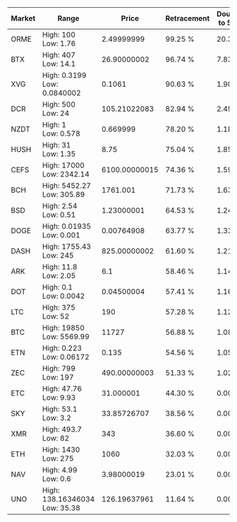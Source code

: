 | Market | Range | Price| Retracement | Doubles to 50% |
| --- | --- | --- | --- | --- |
| ORME | High: 100<br />Low: 1.76 | 2.49999999 | 99.25 % | 20.35 |
| BTX | High: 407<br />Low: 14.1 | 26.90000002 | 96.74 % | 7.83 |
| XVG | High: 0.3199<br />Low: 0.0840002 | 0.1061 | 90.63 % | 1.90 |
| DCR | High: 500<br />Low: 24 | 105.21022083 | 82.94 % | 2.49 |
| NZDT | High: 1<br />Low: 0.578 | 0.669999 | 78.20 % | 1.18 |
| HUSH | High: 31<br />Low: 1.35 | 8.75 | 75.04 % | 1.85 |
| CEFS | High: 17000<br />Low: 2342.14 | 6100.00000015 | 74.36 % | 1.59 |
| BCH | High: 5452.27<br />Low: 305.89 | 1761.001 | 71.73 % | 1.63 |
| BSD | High: 2.54<br />Low: 0.51 | 1.23000001 | 64.53 % | 1.24 |
| DOGE | High: 0.01935<br />Low: 0.001 | 0.00764908 | 63.77 % | 1.33 |
| DASH | High: 1755.43<br />Low: 245 | 825.00000002 | 61.60 % | 1.21 |
| ARK | High: 11.8<br />Low: 2.05 | 6.1 | 58.46 % | 1.14 |
| DOT | High: 0.1<br />Low: 0.0042 | 0.04500004 | 57.41 % | 1.16 |
| LTC | High: 375<br />Low: 52 | 190 | 57.28 % | 1.12 |
| BTC | High: 19850<br />Low: 5569.99 | 11727 | 56.88 % | 1.08 |
| ETN | High: 0.223<br />Low: 0.06172 | 0.135 | 54.56 % | 1.05 |
| ZEC | High: 799<br />Low: 197 | 490.00000003 | 51.33 % | 1.02 |
| ETC | High: 47.76<br />Low: 9.93 | 31.000001 | 44.30 % | 0.00 |
| SKY | High: 53.1<br />Low: 3.2 | 33.85726707 | 38.56 % | 0.00 |
| XMR | High: 493.7<br />Low: 82 | 343 | 36.60 % | 0.00 |
| ETH | High: 1430<br />Low: 275 | 1060 | 32.03 % | 0.00 |
| NAV | High: 4.99<br />Low: 0.6 | 3.98000019 | 23.01 % | 0.00 |
| UNO | High: 138.16346034<br />Low: 35.38 | 126.19637961 | 11.64 % | 0.00 |
